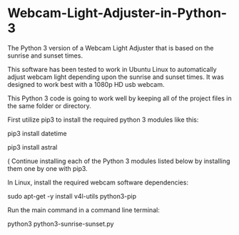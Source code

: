 # Webcam-Light-Adjuster-in-Python-3
The Python 3 version of a Webcam Light Adjuster that is based on the sunrise and sunset times. 

This software has been tested to work in Ubuntu Linux to automatically adjust webcam light 
depending upon the sunrise and sunset times. It was designed to work best with a 1080p HD usb webcam. 

This Python 3 code is going to work well by keeping all of the project files in the same folder or directory. 

First utilize pip3 to install the required python 3 modules like this:

pip3 install datetime

pip3 install astral

( Continue installing each of the Python 3 modules listed below by installing them one by one with pip3. 


In Linux, install the required webcam software dependencies:

sudo apt-get -y install v4l-utils python3-pip

Run the main command in a command line terminal:

python3 python3-sunrise-sunset.py
